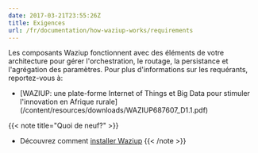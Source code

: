```yaml
---
date: 2017-03-21T23:55:26Z
title: Exigences
url: /fr/documentation/how-waziup-works/requirements
---
```


Les composants Waziup fonctionnent avec des éléments de votre architecture pour gérer l'orchestration, le routage, la persistance et l'agrégation des paramètres. Pour plus d'informations sur les requérants, reportez-vous à:

* [WAZIUP: une plate-forme Internet of Things et Big Data pour stimuler l'innovation en Afrique rurale] (/content/resources/downloads/WAZIUP687607_D1.1.pdf)

{{< note title="Quoi de neuf?" >}}
* Découvrez comment [installer Waziup](/fr/documentation/installation)
{{< /note >}}

